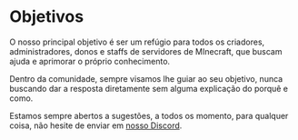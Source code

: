 # Objetivos

O nosso principal objetivo é ser um refúgio para todos os criadores, administradores, donos e staffs de servidores de MInecraft, que buscam ajuda e aprimorar o próprio conhecimento.

Dentro da comunidade, sempre visamos lhe guiar ao seu objetivo, nunca buscando dar a resposta diretamente sem alguma explicação do porquê e como.

Estamos sempre abertos a sugestões, a todos os momento, para qualquer coisa, não hesite de enviar em [nosso Discord](https://dc.minersrefuge.com.br).
